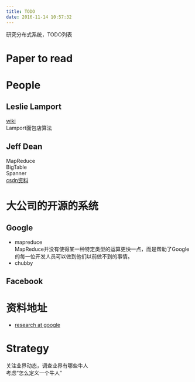 ```yaml
---
title: TODO
date: 2016-11-14 10:57:32
---
```


研究分布式系统，TODO列表

<!-- more -->



# Paper to read




# People
## Leslie Lamport
[wiki](https://zh.wikipedia.org/wiki/%E8%8E%B1%E6%96%AF%E5%88%A9%C2%B7%E5%85%B0%E6%B3%A2%E7%89%B9)  
Lamport面包店算法  




## Jeff Dean
MapReduce  
BigTable  
Spanner  
[csdn资料](http://blog.csdn.net/leonzhouwei/article/details/11554391)

# 大公司的开源的系统
## Google
- mapreduce  
MapReduce并没有使得某一种特定类型的运算更快一点，而是帮助了Google的每一位开发人员可以做到他们以前做不到的事情。    
- chubby  



## Facebook



# 资料地址
- [research at google](http://research.google.com/)

# Strategy
关注业界动态，调查业界有哪些牛人  
考虑“怎么定义一个牛人”






